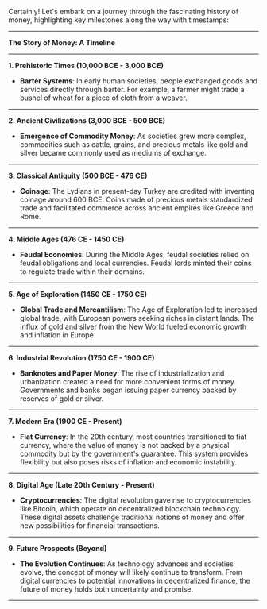 Certainly! Let's embark on a journey through the fascinating history of money, highlighting key milestones along the way with timestamps:

---

**The Story of Money: A Timeline**

---

**1. Prehistoric Times (10,000 BCE - 3,000 BCE)**


- **Barter Systems**: In early human societies, people exchanged goods and services directly through barter. For example, a farmer might trade a bushel of wheat for a piece of cloth from a weaver.

---

**2. Ancient Civilizations (3,000 BCE - 500 BCE)**


- **Emergence of Commodity Money**: As societies grew more complex, commodities such as cattle, grains, and precious metals like gold and silver became commonly used as mediums of exchange.

---

**3. Classical Antiquity (500 BCE - 476 CE)**

- **Coinage**: The Lydians in present-day Turkey are credited with inventing coinage around 600 BCE. Coins made of precious metals standardized trade and facilitated commerce across ancient empires like Greece and Rome.

---

**4. Middle Ages (476 CE - 1450 CE)**

- **Feudal Economies**: During the Middle Ages, feudal societies relied on feudal obligations and local currencies. Feudal lords minted their coins to regulate trade within their domains.

---

**5. Age of Exploration (1450 CE - 1750 CE)**

- **Global Trade and Mercantilism**: The Age of Exploration led to increased global trade, with European powers seeking riches in distant lands. The influx of gold and silver from the New World fueled economic growth and inflation in Europe.

---

**6. Industrial Revolution (1750 CE - 1900 CE)**

- **Banknotes and Paper Money**: The rise of industrialization and urbanization created a need for more convenient forms of money. Governments and banks began issuing paper currency backed by reserves of gold or silver.

---

**7. Modern Era (1900 CE - Present)**

- **Fiat Currency**: In the 20th century, most countries transitioned to fiat currency, where the value of money is not backed by a physical commodity but by the government's guarantee. This system provides flexibility but also poses risks of inflation and economic instability.


---

**8. Digital Age (Late 20th Century - Present)**

- **Cryptocurrencies**: The digital revolution gave rise to cryptocurrencies like Bitcoin, which operate on decentralized blockchain technology. These digital assets challenge traditional notions of money and offer new possibilities for financial transactions.

---

**9. Future Prospects (Beyond)**

- **The Evolution Continues**: As technology advances and societies evolve, the concept of money will likely continue to transform. From digital currencies to potential innovations in decentralized finance, the future of money holds both uncertainty and promise.

---
